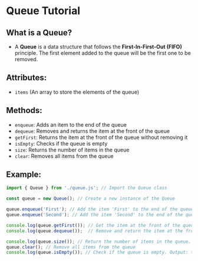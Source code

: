 # Queue Tutorial

## What is a Queue?

* A **Queue** is a data structure that follows the **First-In-First-Out (FIFO)** principle. The first element added to the queue will be the first one to be removed.

## Attributes:

* `items` (An array to store the elements of the queue)

## Methods:

* `enqueue`: Adds an item to the end of the queue
* `dequeue`: Removes and returns the item at the front of the queue
* `getFirst`: Returns the item at the front of the queue without removing it
* `isEmpty`: Checks if the queue is empty
* `size`: Returns the number of items in the queue
* `clear`: Removes all items from the queue

## Example:

```js
import { Queue } from './queue.js'; // Import the Queue class

const queue = new Queue(); // Create a new instance of the Queue

queue.enqueue('First'); // Add the item 'First' to the end of the queue
queue.enqueue('Second'); // Add the item 'Second' to the end of the queue

console.log(queue.getFirst()); // Get the item at the front of the queue without removing it. Output: 'First'
console.log(queue.dequeue());  // Remove and return the item at the front of the queue. Output: 'First'

console.log(queue.size()); // Return the number of items in the queue. Output: 1
queue.clear(); // Remove all items from the queue
console.log(queue.isEmpty()); // Check if the queue is empty. Output: true
```